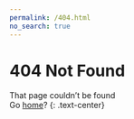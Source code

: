 ```yaml
---
permalink: /404.html
no_search: true
---
```

# 404 Not Found

That page couldn’t be found <span class="more"></span>  
Go [home](/)?
{: .text-center}

<script>
if (document.referrer) {
  $('span').text('(You came from ' + document.referrer + ')')
}
</script>
